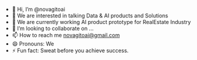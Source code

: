 - 👋 Hi, I’m @novagitoai
- 👀 We are interested in talking Data & AI products and Solutions 
- 🌱 We are currently working AI product prototype for RealEstate Industry
- 💞️ I’m looking to collaborate on ...
- 📫 How to reach me novagitoai@gmail.com
- 😄 Pronouns: We
- ⚡ Fun fact: Sweat before you achieve success.

<!---
novagitoai/novagitoai is a ✨ special ✨ repository because its `README.md` (this file) appears on your GitHub profile.
You can click the Preview link to take a look at your changes.
--->
